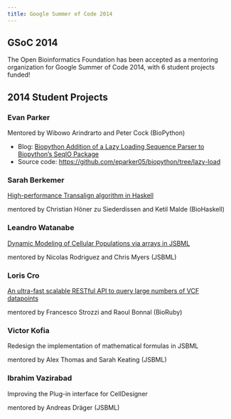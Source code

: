 ```yaml
---
title: Google Summer of Code 2014
---
```


GSoC 2014
---------

The Open Bioinformatics Foundation has been accepted as a mentoring
organization for Google Summer of Code 2014, with 6 student projects
funded!

2014 Student Projects
---------------------

### Evan Parker

Mentored by Wibowo Arindrarto and Peter Cock (BioPython)

-   Blog: [Biopython Addition of a Lazy Loading Sequence Parser to
    Biopython’s SeqIO Package](http://evanaparker.com/)
-   Source code: <https://github.com/eparker05/biopython/tree/lazy-load>

### Sarah Berkemer

  
[High-performance Transalign algorithm in
Haskell](http://biohaskell.org/GSoC_blog/First_Week)

mentored by Christian Höner zu Siederdissen and Ketil Malde (BioHaskell)

### Leandro Watanabe

  
[Dynamic Modeling of Cellular Populations via arrays in
JSBML](http://lhwatanabe.blogspot.com)

mentored by Nicolas Rodriguez and Chris Myers (JSBML)

### Loris Cro

  
[An ultra-fast scalable RESTful API to query large numbers of VCF
datapoints](http://kappaloris.github.io/GSoC-2014-OBF/)

mentored by Francesco Strozzi and Raoul Bonnal (BioRuby)

### Victor Kofia

  
Redesign the implementation of mathematical formulas in JSBML

mentored by Alex Thomas and Sarah Keating (JSBML)

### Ibrahim Vazirabad

  
Improving the Plug-in interface for CellDesigner

mentored by Andreas Dräger (JSBML)


